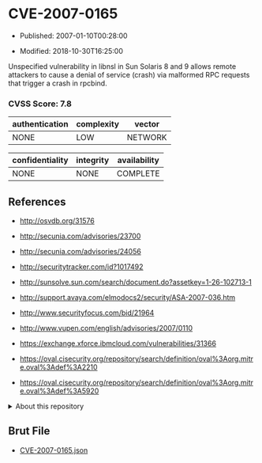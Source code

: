 # CVE-2007-0165

- Published: 2007-01-10T00:28:00

- Modified: 2018-10-30T16:25:00

Unspecified vulnerability in libnsl in Sun Solaris 8 and 9 allows remote attackers to cause a denial of service (crash) via malformed RPC requests that trigger a crash in rpcbind.

### CVSS Score: **7.8**

| authentication | complexity | vector |
| --- | --- | --- |
| NONE | LOW | NETWORK |

| confidentiality | integrity | availability |
| --- | --- | --- |
| NONE | NONE | COMPLETE |

## References

* http://osvdb.org/31576

* http://secunia.com/advisories/23700

* http://secunia.com/advisories/24056

* http://securitytracker.com/id?1017492

* http://sunsolve.sun.com/search/document.do?assetkey=1-26-102713-1

* http://support.avaya.com/elmodocs2/security/ASA-2007-036.htm

* http://www.securityfocus.com/bid/21964

* http://www.vupen.com/english/advisories/2007/0110

* https://exchange.xforce.ibmcloud.com/vulnerabilities/31366

* https://oval.cisecurity.org/repository/search/definition/oval%3Aorg.mitre.oval%3Adef%3A2210

* https://oval.cisecurity.org/repository/search/definition/oval%3Aorg.mitre.oval%3Adef%3A5920

<details>
<summary>About this repository</summary> 

  This repository is part of the project [Live Hack CVE](https://github.com/Live-Hack-CVE). Main website can be found [www.live-hack.org](https://www.live-hack.org) 
  
  Made by [Sn0wAlice](https://github.com/Sn0wAlice) for the people that care about security and need to have a feed of the latest CVEs. Hope you enjoy it, don't forget to star the repo and follow me on [Twitter](https://twitter.com/Sn0wAlice) and [Github](https://github.com/Sn0wAlice). And that is my [personnal website](https://www.alice-snow.me/)

  - [Home Page](https://github.com/Live-Hack-CVE)
  - [Framework](https://github.com/Live-Hack-CVE/cve-framework)
  - [CVE database](https://github.com/Live-Hack-CVE/full_database)
  - [Changelog](https://github.com/Live-Hack-CVE/Changelog)
</details>

## Brut File

* [CVE-2007-0165.json](https://raw.githubusercontent.com/Live-Hack-CVE/full_database/main/cves/2007/CVE-2007-0165.json)

